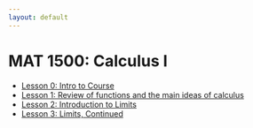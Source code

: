 ```yaml
---
layout: default
---
```


# MAT 1500: Calculus I

* [Lesson 0: Intro to Course](lesson0.html)
* [Lesson 1: Review of functions and the main ideas of calculus](lesson1.html)
* [Lesson 2: Introduction to Limits](lesson2.html)
* [Lesson 3: Limits, Continued](lesson3.html)
